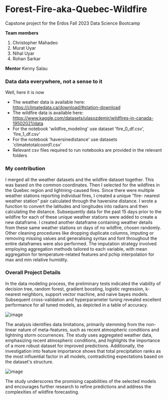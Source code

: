 # Forest-Fire-aka-Quebec-Wildfire
Capstone project for the Erdos Fall 2023 Data Science Bootcamp 

**Team members**
1. Christopher Mahadeo
2. Murat Uyar
3. Nihal Uyar
4. Rohan Sarkar

**Mentor**
Kenny Salau

### Data data everywhere, not a sense to it
Well, here it is now

- The weather data is available here: https://climatedata.ca/download/#station-download
- The wildfire data is available here: https://www.kaggle.com/datasets/ulasozdemir/wildfires-in-canada-19502021/data
- For the notebook 'wildfire_modeling' use dataset 'fire_0_df.csv', 'fire_1_df.csv'
- For the notebook 'haversinedistance' use datasets 'climatetotalcoord1.csv'
- Relevant csv files required to run notebooks are provided in the relevant folders

### My contribution
I merged all the weather datasets and the wildfire dataset together. This was based on the common coordinates. Then I selected for the wildfires in the Quebec region and lightning-caused fires. Since there were multiple weather stations reporting individual fires, I created a unique "fire- nearest weather station" pair calculated through the haversine distance. I wrote a function to convert the latitudes and longitudes into radians and then calculating the distance. Subsequently data for the past 15 days prior to the wildfire for each of these unique weather stations were added to create a new dataframe. I created another dataframe containing weather details from these same weather stations on days of no wildfire, chosen randomly. Other cleaning procedures like dropping duplicate columns, imputing or removing missing values and generalising syntax and font throughout the entire dataframes were also performed. The imputation strategy involved employing aggregation methods tailored to each variable, with mean aggregation for temperature-related features and pchip interpolation for max and min relative humidity. 

### Overall Project Details
In the data modeling process, the preliminary tests indicated the viability of decision tree, random forest, gradient boosting, logistic regression, k-nearest neighbors, support vector machine, and naive bayes models. Subsequent cross-validation and hyperparameter tuning revealed excellent performance for all tuned models, as depicted in a table of accuracy.

![image](https://github.com/SarkarRohan1/Forest-Fire-aka-Quebec-Wildfire/assets/82277560/e28a99a1-0b28-4609-8ce6-55894a03e597)


The analysis identifies data limitations, primarily stemming from the non-linear nature of meta-features, such as recent atmospheric conditions and lightning storm occurrences. The study uses aggregated weather data, emphasizing recent atmospheric conditions, and highlights the importance of a more robust dataset for improved predictions. Additionally, the investigation into feature importance shows that total precipitation ranks as the most influential factor in all models, contradicting expectations based on the dataset's structure.

![image](https://github.com/SarkarRohan1/Forest-Fire-aka-Quebec-Wildfire/assets/82277560/0fbd8ee7-f65c-49eb-a6af-5fa523b5628b)


The study underscores the promising capabilities of the selected models and encourages further research to refine predictions and address the complexities of wildfire forecasting.
